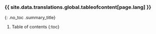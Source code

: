 <div class="summary" markdown=1>

### {{ site.data.translations.global.tableofcontent[page.lang] }}
{: .no_toc .summary_title}

1. Table of contents
{:toc}

</div>
